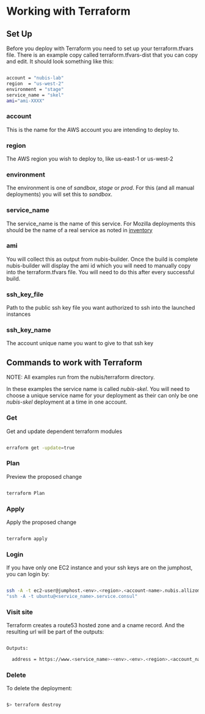 # Working with Terraform

## Set Up

Before you deploy with Terraform you need to set up your terraform.tfvars file.
There is an example copy called terraform.tfvars-dist that you can copy and
edit. It should look something like this:

```bash

account = "nubis-lab"
region  = "us-west-2"
environment = "stage"
service_name = "skel"
ami="ami-XXXX"

```

### account

This is the name for the AWS account you are intending to deploy to.

### region

The AWS region you wish to deploy to, like us-east-1 or us-west-2

### environment

The environment is one of *sandbox*, *stage* or *prod*. For this (and all manual
deployments) you will set this to *sandbox*.

### service_name

The service_name is the name of this service. For Mozilla deployments this
should be the name of a real service as noted in [inventory](https://inventory.mozilla.org/en-US/core/service/)

### ami

You will collect this as output from nubis-builder. Once the build is complete
nubis-builder will display the ami id which you will need to manually copy into
the terraform.tfvars file. You will need to do this after every successful build.

### ssh_key_file

Path to the public ssh key file you want authorized to ssh into the launched
instances

### ssh_key_name

The account unique name you want to give to that ssh key

## Commands to work with Terraform

NOTE: All examples run from the nubis/terraform directory.

In these examples the service name is called *nubis-skel*. You will need to
choose a unique service name for your deployment as their can only be one
*nubis-skel* deployment at a time in one account.

### Get

Get and update dependent terraform modules

```bash

erraform get -update=true

```

### Plan

Preview the proposed change

```bash

terraform Plan

```

### Apply

Apply the proposed change

```bash

terraform apply

```

### Login

If you have only one EC2 instance and your ssh keys are on the jumphost, you can
login by:

```bash

ssh -A -t ec2-user@jumphost.<env>.<region>.<account-name>.nubis.allizom.org \
"ssh -A -t ubuntu@<service_name>.service.consul"

```

### Visit site

Terraform creates a route53 hosted zone and a cname record. And the resulting
url will be part of the outputs:

```bash

Outputs:

  address = https://www.<service_name>-<env>.<env>.<region>.<account_name>.nubis.allizom.org/

```

### Delete

To delete the deployment:

```bash

$> terraform destroy

```

